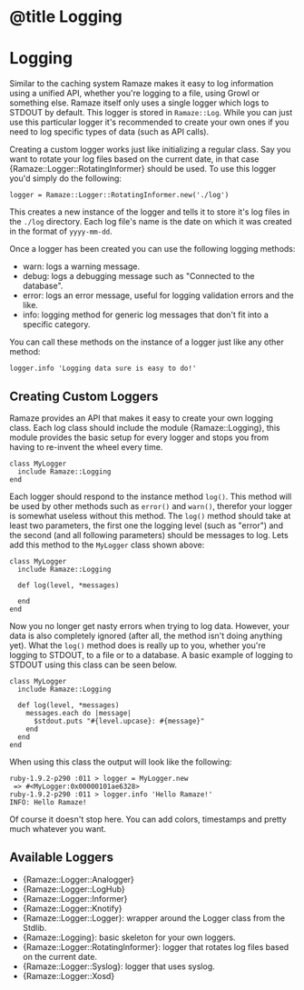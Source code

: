# @title Logging
# Logging

Similar to the caching system Ramaze makes it easy to log information using a
unified API, whether you're logging to a file, using Growl or something else.
Ramaze itself only uses a single logger which logs to STDOUT by default. This
logger is stored in ``Ramaze::Log``. While you can just use this particular
logger it's recommended to create your own ones if you need to log specific
types of data (such as API calls).

Creating a custom logger works just like initializing a regular class. Say you
want to rotate your log files based on the current date, in that case
{Ramaze::Logger::RotatingInformer} should be used. To use this logger you'd
simply do the following:

    logger = Ramaze::Logger::RotatingInformer.new('./log')

This creates a new instance of the logger and tells it to store it's log files
in the ``./log`` directory. Each log file's name is the date on which it was
created in the format of ``yyyy-mm-dd``.

Once a logger has been created you can use the following logging methods:

* warn: logs a warning message.
* debug: logs a debugging message such as "Connected to the database".
* error: logs an error message, useful for logging validation errors and the
  like.
* info: logging method for generic log messages that don't fit into a specific
  category.

You can call these methods on the instance of a logger just like any other
method:

    logger.info 'Logging data sure is easy to do!'

## Creating Custom Loggers

Ramaze provides an API that makes it easy to create your own logging class. Each
log class should include the module {Ramaze::Logging}, this module provides the
basic setup for every logger and stops you from having to re-invent the wheel
every time.

    class MyLogger
      include Ramaze::Logging
    end

Each logger should respond to the instance method ``log()``. This method will be
used by other methods such as ``error()`` and ``warn()``, therefor your logger
is somewhat useless without this method. The ``log()`` method should take at
least two parameters, the first one the logging level (such as "error") and the
second (and all following parameters) should be messages to log. Lets add this
method to the ``MyLogger`` class shown above:

    class MyLogger
      include Ramaze::Logging

      def log(level, *messages)

      end
    end

Now you no longer get nasty errors when trying to log data. However, your data
is also completely ignored (after all, the method isn't doing anything yet).
What the ``log()`` method does is really up to you, whether you're logging to
STDOUT, to a file or to a database. A basic example of logging to STDOUT using
this class can be seen below.

    class MyLogger
      include Ramaze::Logging

      def log(level, *messages)
        messages.each do |message|
          $stdout.puts "#{level.upcase}: #{message}"
        end
      end
    end

When using this class the output will look like the following:

    ruby-1.9.2-p290 :011 > logger = MyLogger.new
     => #<MyLogger:0x00000101ae6328>
    ruby-1.9.2-p290 :011 > logger.info 'Hello Ramaze!'
    INFO: Hello Ramaze!

Of course it doesn't stop here. You can add colors, timestamps and pretty much
whatever you want.

## Available Loggers

* {Ramaze::Logger::Analogger}
* {Ramaze::Logger::LogHub}
* {Ramaze::Logger::Informer}
* {Ramaze::Logger::Knotify}
* {Ramaze::Logger::Logger}: wrapper around the Logger class from the Stdlib.
* {Ramaze::Logging}: basic skeleton for your own loggers.
* {Ramaze::Logger::RotatingInformer}: logger that rotates log files based on the
  current date.
* {Ramaze::Logger::Syslog}: logger that uses syslog.
* {Ramaze::Logger::Xosd}
